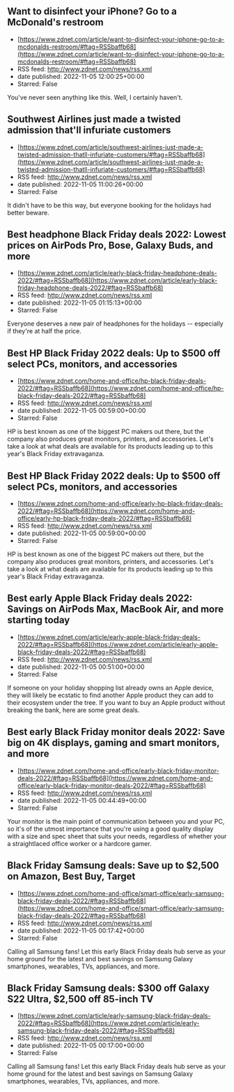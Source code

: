 ## Want to disinfect your iPhone? Go to a McDonald's restroom
 - [https://www.zdnet.com/article/want-to-disinfect-your-iphone-go-to-a-mcdonalds-restroom/#ftag=RSSbaffb68](https://www.zdnet.com/article/want-to-disinfect-your-iphone-go-to-a-mcdonalds-restroom/#ftag=RSSbaffb68)
 - RSS feed: http://www.zdnet.com/news/rss.xml
 - date published: 2022-11-05 12:00:25+00:00
 - Starred: False

You've never seen anything like this. Well, I certainly haven't.

## Southwest Airlines just made a twisted admission that'll infuriate customers
 - [https://www.zdnet.com/article/southwest-airlines-just-made-a-twisted-admission-thatll-infuriate-customers/#ftag=RSSbaffb68](https://www.zdnet.com/article/southwest-airlines-just-made-a-twisted-admission-thatll-infuriate-customers/#ftag=RSSbaffb68)
 - RSS feed: http://www.zdnet.com/news/rss.xml
 - date published: 2022-11-05 11:00:26+00:00
 - Starred: False

It didn't have to be this way, but everyone booking for the holidays had better beware.

## Best headphone Black Friday deals 2022: Lowest prices on AirPods Pro, Bose, Galaxy Buds, and more
 - [https://www.zdnet.com/article/early-black-friday-headphone-deals-2022/#ftag=RSSbaffb68](https://www.zdnet.com/article/early-black-friday-headphone-deals-2022/#ftag=RSSbaffb68)
 - RSS feed: http://www.zdnet.com/news/rss.xml
 - date published: 2022-11-05 01:15:13+00:00
 - Starred: False

Everyone deserves a new pair of headphones for the holidays -- especially if they're at half the price.

## Best HP Black Friday 2022 deals: Up to $500 off select PCs, monitors, and accessories
 - [https://www.zdnet.com/home-and-office/hp-black-friday-deals-2022/#ftag=RSSbaffb68](https://www.zdnet.com/home-and-office/hp-black-friday-deals-2022/#ftag=RSSbaffb68)
 - RSS feed: http://www.zdnet.com/news/rss.xml
 - date published: 2022-11-05 00:59:00+00:00
 - Starred: False

HP is best known as one of the biggest PC makers out there, but the company also produces great monitors, printers, and accessories. Let's take a look at what deals are available for its products leading up to this year's Black Friday extravaganza.

## Best HP Black Friday 2022 deals: Up to $500 off select PCs, monitors, and accessories
 - [https://www.zdnet.com/home-and-office/early-hp-black-friday-deals-2022/#ftag=RSSbaffb68](https://www.zdnet.com/home-and-office/early-hp-black-friday-deals-2022/#ftag=RSSbaffb68)
 - RSS feed: http://www.zdnet.com/news/rss.xml
 - date published: 2022-11-05 00:59:00+00:00
 - Starred: False

HP is best known as one of the biggest PC makers out there, but the company also produces great monitors, printers, and accessories. Let's take a look at what deals are available for its products leading up to this year's Black Friday extravaganza.

## Best early Apple Black Friday deals 2022: Savings on AirPods Max, MacBook Air, and more starting today
 - [https://www.zdnet.com/article/early-apple-black-friday-deals-2022/#ftag=RSSbaffb68](https://www.zdnet.com/article/early-apple-black-friday-deals-2022/#ftag=RSSbaffb68)
 - RSS feed: http://www.zdnet.com/news/rss.xml
 - date published: 2022-11-05 00:51:00+00:00
 - Starred: False

If someone on your holiday shopping list already owns an Apple device, they will likely be ecstatic to find another Apple product they can add to their ecosystem under the tree. If you want to buy an Apple product without breaking the bank, here are some great deals.

## Best early Black Friday monitor deals 2022: Save big on 4K displays, gaming and smart monitors, and more
 - [https://www.zdnet.com/home-and-office/early-black-friday-monitor-deals-2022/#ftag=RSSbaffb68](https://www.zdnet.com/home-and-office/early-black-friday-monitor-deals-2022/#ftag=RSSbaffb68)
 - RSS feed: http://www.zdnet.com/news/rss.xml
 - date published: 2022-11-05 00:44:49+00:00
 - Starred: False

Your monitor is the main point of communication between you and your PC, so it's of the utmost importance that you're using a good quality display with a size and spec sheet that suits your needs, regardless of whether your a straightlaced office worker or a hardcore gamer.

## Black Friday Samsung deals: Save up to $2,500 on Amazon, Best Buy, Target
 - [https://www.zdnet.com/home-and-office/smart-office/early-samsung-black-friday-deals-2022/#ftag=RSSbaffb68](https://www.zdnet.com/home-and-office/smart-office/early-samsung-black-friday-deals-2022/#ftag=RSSbaffb68)
 - RSS feed: http://www.zdnet.com/news/rss.xml
 - date published: 2022-11-05 00:17:42+00:00
 - Starred: False

Calling all Samsung fans! Let this early Black Friday deals hub serve as your home ground for the latest and best savings on Samsung Galaxy smartphones, wearables, TVs, appliances, and more.

## Black Friday Samsung deals: $300 off Galaxy S22 Ultra, $2,500 off 85-inch TV
 - [https://www.zdnet.com/article/early-samsung-black-friday-deals-2022/#ftag=RSSbaffb68](https://www.zdnet.com/article/early-samsung-black-friday-deals-2022/#ftag=RSSbaffb68)
 - RSS feed: http://www.zdnet.com/news/rss.xml
 - date published: 2022-11-05 00:17:00+00:00
 - Starred: False

Calling all Samsung fans! Let this early Black Friday deals hub serve as your home ground for the latest and best savings on Samsung Galaxy smartphones, wearables, TVs, appliances, and more.
